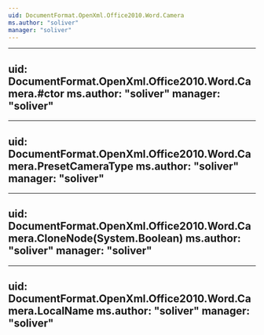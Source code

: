 ```yaml
---
uid: DocumentFormat.OpenXml.Office2010.Word.Camera
ms.author: "soliver"
manager: "soliver"
---
```


---
uid: DocumentFormat.OpenXml.Office2010.Word.Camera.#ctor
ms.author: "soliver"
manager: "soliver"
---

---
uid: DocumentFormat.OpenXml.Office2010.Word.Camera.PresetCameraType
ms.author: "soliver"
manager: "soliver"
---

---
uid: DocumentFormat.OpenXml.Office2010.Word.Camera.CloneNode(System.Boolean)
ms.author: "soliver"
manager: "soliver"
---

---
uid: DocumentFormat.OpenXml.Office2010.Word.Camera.LocalName
ms.author: "soliver"
manager: "soliver"
---

